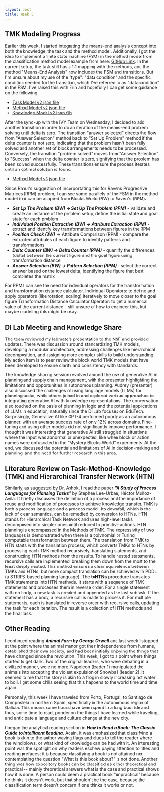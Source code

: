 ```yaml
---
layout: post
title: Week 5
---
```

## TMK Modeling Progress
Earlier this week, I started integrating the means-end analysis concept into both the knowledge, the task and the method model. Additionally, I got the idea to implement a finite state machine (FSM) in the method model from the classification method model example from here: [GitHub Link](https://github.gatech.edu/Dilab/MCM-TMK/blob/ivy_classification/mcm/TMKs/Ivy/Classification/Method.json). In the current setup, the task still has a 1:1 mapping with the methods, and the method "Means-End Analysis" now includes the FSM and transitions. But I'm unsure about my use of the "type": "data condition" and the specific condition needed for the transition, which I've referred to as "datacondition" in the FSM. I've raised this with Erin and hopefully I can get some guidance on the following.

* [Task Model v2 json file](https://gracebrazil28.github.io/files/Task_Model_BlockWorld2_v2.json)
* [Method Model v2 json file](https://gracebrazil28.github.io/files/Method_Model_BlockWorld2_v2.json)
* [Knowledge Model v2 json file](https://gracebrazil28.github.io/files/Knowledge_Model_BlockWorld2_v2.json)


After the sync-up with the IVY Team on Wednesday, I decided to add another transition in order to do an iteration of the means-end problem solving until delta is zero. The transition "answer selected" directs the flow from "Answer Selection" method back to "Set Up Problem" method if the delta counter is not zero, indicating that the problem hasn't been fully solved and another set of block arrangements needs to be processed. Conversely, the transition "problem solved" moves from "Answer Selection" to "Success" when the delta counter is zero, signifying that the problem has been solved successfully. These transitions ensure the process iterates until an optimal solution is found.
* [Method Model v3 json file](https://gracebrazil28.github.io/files/Method_Model_BlockWorld2_v3.json)

Since Rahul's suggestion of incorportating this for Ravens Progressive Matrices (RPM) problem, I can see some parallels of the FSM in the method model that can be adapted from Blocks World (BW) to Raven's (RPM):

* ***Set Up The Problem (BW) -> Set Up The Problem (RPM)***  - validate and create an instance of the problem setup, define the initial state and goal state for each problem
* ***Individual Position Extraction (BW) -> Attribute Extraction (RPM)*** - extract and identify key transformations between figures in the RPM
* ***Position Check (BW)*** -> Attribute Comparison (RPM) - compare the extracted attributes of each figure to identify patterns and transformations
* ***Delta Counter (BW) -> Delta Counter (RPM)*** - quantify the differences (delta) between the current figure and the goal figure using transformation distance
* ***Answer Selection (BW) -> Pattern Selection (RPM)*** - select the correct answer based on the lowest delta, identifying the figure that best completes the matrix

For RPM I can see the need for individual operators for the transformation and transformation distance calculator. 
Individual Operators: to define and apply operators (like rotation, scaling) iteratively to move closer to the goal figure
Transformation Distance Calculator Operator: to get a numerical value of the current distance – still unsure of how to engineer this, but maybe modeling this might be okay.

## DI Lab Meeting and Knowledge Share ##
The team reviewed my labmate's presentation to the NSF and provided updates. There was discussion around standardizing TMK models, developing a modular architecture, addressing challenges like hierarchical decomposition, and assigning more complex skills to build understanding. My action item is to peer review the block world TMK models that have been developed to ensure clarity and consistency with standards.

The knowledge sharing session revolved around the use of generative AI in planning and supply chain management, with the presenter highlighting the limitations and opportunities in autonomous planning. Audrey (presenter) also discussed the challenges of using language models (LLMs) for planning tasks, while others joined in and explored various approaches to integrating generative AI with knowledge representations. The conversation also touched on the basis of planning in logic and the potential applications of LLMs in education, naturally since the DI Lab focuses on EduTech. Surprisingly, Generative AI like GPT-4 performed poorly as an autonomous planner, with an average success rate of only 12% across domains. Fine-tuning and using other models did not significantly improve performance. I thought it was interesting that generative AI still struggled in situations where the input was abnormal or unexpected, like when block or action names were obfuscated in the "Mystery Blocks World" experiments. At the end, we discussed the potential and limitations of AI in decision-making and planning, and the need for further research in this area.


## Literature Review on Task-Method-Knowledge (TMK) and Hierarchical Transfer Network (HTN)
Similarly, as suggested by Dr. Ashok, I read the paper ***"A Study of Process Languages for Planning Tasks"*** by Stephen Lee-Urban, Héctor Muñoz-Avila. It briefly discusses the definition of a process and the importance of reuse and modification of processes to achieve knowledge transfer. TMK is both a process language and a process model. Its downfall, which is the lack of clear semantics, can be remedied by conversion to HTNs. HTN stands for Hierarchical Task Network and uses high-level tasks decomposed into simpler ones until reduced to primitive actions. HTN planning is encompassed in the Methods of TMK. The expressivity of two languages is demonstrated when there is a polynomial or Turing computable transformation between them. 
The translation from TMK to HTN starts with the translation process, which converts TMKs to HTNs by processing each TMK method recursively, translating statements, and constructing HTN methods from the results. To handle nested statements, recursive calls are implemented, breaking them down from the most to the least deeply nested. This method ensures a clear equivalence between TMKs and HTNs, but more compact translation can be achieved with PDDL (a STRIPS-based planning language).
The **toHTNs** procedure translates TMK statements into HTN methods. It starts with a sequence of TMK statements and processes them in reverse order. For a single statement with no body, a new task is created and appended as the last subtask. If the statement has a body, a recursive call is made to process it. For multiple statements, each is translated in reverse order with recursive calls, updating the task for each iteration. The result is a collection of HTN methods and the final task.

## Other Reading
I continued reading ***Animal Farm by George Orwell*** and last week I stopped at the point where the animal manor got their independence from humans, established their own society, and had been initially enjoying the things that have changed since the revolution. This week, I got to a point where things started to get dark. Two of the original leaders, who were debating in a civilized manner, were no more. Napoleon (leader 1) manipulated the animals into accepting the violent expulsion of Snowball (leader 2). It seemed to me that the story is akin to a frog in slowly increasing hot water to boil. I get some chills seeing that this happens to the world time and time again.

Personally, this week I have traveled from Porto, Portugal, to Santiago de Compostela in northern Spain, specifically in the autonomous region of Galicia. This means some hours have been spent in a long bus ride and thus, some time to read, ponder on the things I have learned while traveling, and anticipate a language and culture change at the new city.

I began the analytical reading section in ***How to Read a Book: The Classic Guide to Intelligent Reading***. Again, it was emphasized that classifying a book is akin to the author waving flags and clues to tell the reader where the wind blows, or what kind of knowledge can be had with it. An interesting point was the spotlight on why readers eschew paying attention to titles and reading prefaces; it is because classifying a book is not attained nor contemplating the question "What is this book about?" is not done. Another thing was how expository books can be classified as either theoretical and practical -- mainly theoretical answers what is the case and practical shows how it is done. A person could deem a practical book "unpractical" because he thinks it doesn't work, but that shouldn't be the case, because the classification term doesn't concern if one thinks it works or not.

